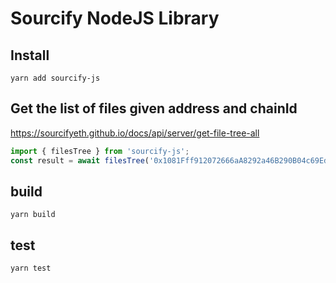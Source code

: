 # Sourcify NodeJS Library

## Install
```yarn add sourcify-js```

## Get the list of files given address and chainId
https://sourcifyeth.github.io/docs/api/server/get-file-tree-all
```javascript
import { filesTree } from 'sourcify-js';
const result = await filesTree('0x1081Fff912072666aA8292a46B290B04c69EdbfC', 4); // contract_address, chainId
```

## build

```yarn build```

## test

```yarn test```
